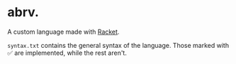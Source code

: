# abrv.

A custom language made with [Racket](https://racket-lang.org/).

`syntax.txt` contains the general syntax of the language.
Those marked with ✅ are implemented, while the rest aren't.
